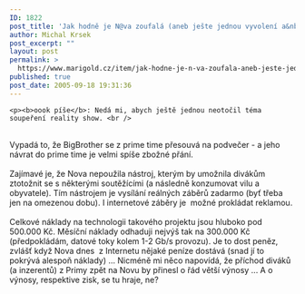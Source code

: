 ```yaml
---
ID: 1822
post_title: 'Jak hodně je N@va zoufalá (aneb ješte jednou vyvolení a&nbsp;BigBrother)?'
author: Michal Krsek
post_excerpt: ""
layout: post
permalink: >
  https://www.marigold.cz/item/jak-hodne-je-n-va-zoufala-aneb-jeste-jednou-vyvoleni-a-bigbrother
published: true
post_date: 2005-09-18 19:31:36
---
```

	<p><b>oook píše</b>: Nedá mi, abych ještě jednou neotočil téma soupeření reality show. <br />
<br />
Vypadá to, že BigBrother se z prime time přesouvá na podvečer - a jeho návrat do prime time je velmi spíše zbožné přání. <br />
<br />
Zajímavé je, že Nova nepoužila nástroj, kterým by umožnila divákům
ztotožnit se s některými soutěžícími (a následně konzumovat vilu a
obyvatele). Tím nástrojem je vysílání reálných záběrů zadarmo (byť
třeba jen na omezenou dobu). I internetové záběry je&nbsp; možné
prokládat reklamou.<br />
<br />
Celkové náklady na technologii takového projektu jsou hluboko pod
500.000 Kč. Měsíční náklady odhaduji nejvýš tak na 300.000 Kč
(předpokládám, datové toky kolem 1-2 Gb/s provozu). Je to dost peněz,
zvlášť když Nova dnes&nbsp; z Internetu nějaké peníze dostává (snad jí
to pokrývá alespoň náklady) ... Nicméně mi něco napovídá, že příchod
diváků (a inzerentů) z Primy zpět na Novu by přinesl o řád větší výnosy
... A o výnosy, respektive zisk, se tu hraje, ne? </p>